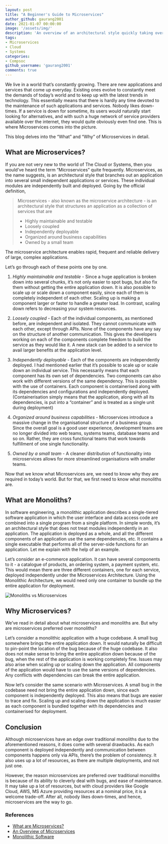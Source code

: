 ```yaml
---
layout: post
title: "A Beginner's Guide to Microservices"
author_github: gaurang2001
date: 2021-01-07 00:00:00
image: '/assets/img/'
description: 'An overview of an architectural style quickly taking over the world'
tags:
- Microservices
- Cloud
- Systems
categories:
- Compsoc
github_username: 'gaurang2001'
comments: true
---
```


We live in a world that’s constantly growing. There are new applications and services that come up everyday. Existing ones evolve to constantly meet the demands of today’s world and to keep up with the latest trends in technology. This essentially means that there is hardly any time devoted to the maintenance of such applications and services. Nobody likes down-times. If a service is down for sometime, its users would naturally start looking for alternatives, and with such a huge network of service providers available over the internet, they would quite obviously even find one. This is where Microservices comes into the picture.

This blog delves into the “What” and “Why” of Microservices in detail.

## What are Microservices?

If you are not very new to the world of The Cloud or Systems, then you would’ve heard the term “Microservices” quite frequently. Microservices, as the name suggests, is an architectural style that branches out an application into several small independent applications or services. These individual modules are independently built and deployed. Going by the official definition, 

> Microservices - also known as the microservice architecture - is an architectural style that structures an application as a collection of services that are
> - Highly maintainable and testable
> - Loosely coupled
> - Independently deployable
> - Organized around business capabilities
> - Owned by a small team

The microservice architecture enables rapid, frequent and reliable delivery of large, complex applications.

Let’s go through each of these points one by one.

1. *Highly maintainable and testable* - Since a huge application is broken down into several chunks, it’s not only easier to spot bugs, but also fix them without getting the entire application down. It is also possible to scale up or scale down a component easily, since each of them is completely independent of each other. Scaling up is making a component larger or faster to handle a greater load. In contrast, scaling down refers to decreasing your system resources.

2. *Loosely coupled* - Each of the individual components, as mentioned before, are independent and isolated. They cannot communicate with each other, except through APIs. None of the components have any say on the structure of another communication. This gives the developers working on each of the components complete freedom to build the service as they would like it. A new stack can be added to a service to avail larger benefits at the application level.

3. *Independently deployable* - Each of the components are independently deployed. I had mentioned earlier that it’s possible to scale up or scale down an individual service. This necessarily means that each component has its own set of dependencies. Two components can also work with different versions of the same dependency. This is possible with the use of containers. Each component is containerised along with its dependencies and configurations and independently deployed. (Containerisation simply means that the application, along with all its dependencies, is put into a “container” and is treated as a single unit during deployment)

4. *Organized around business capabilities* - Microservices introduce a massive change in the organisational structure of a business group. Since the overall goal is a good user experience, development teams are no longer divided into web teams, systems teams, database teams and so on. Rather, they are cross functional teams that work towards fulfillment of one single functionality.

5. *Owned by a small team* - A cleaner distribution of functionality into microservices allows for more streamlined organisations with smaller teams.

Now that we know what Microservices are, we need to know why they are required in today’s world. But for that, we first need to know what monoliths are.

## What are Monoliths?

In software engineering, a monolithic application describes a single-tiered software application in which the user interface and data access code are combined into a single program from a single platform. In simple words, it’s an architectural style that does not treat modules independently in an application. The application is deployed as a whole, and all the different components of an application use the same dependencies, etc. It contains a single executable that performs all of the server-side functions for an application. Let me explain with the help of an example.

Let’s consider an e-commerce application. It can have several components to it - a catalogue of products, an ordering system, a payment system, etc. This would mean there are three different containers, one for each service, deployed independently under the Microservices Architecture. Using the Monolithic Architecture, we would need only one container to bundle up the entire application for deployment. 

![Monoliths vs Microservices](/blog/assets/img/microservices/monolith-vs-microservices.png)

## Why Microservices?

We’ve read in detail about what microservices and monoliths are. But why are microservices preferred over monoliths?

Let’s consider a monolithic application with a huge codebase. A small bug somewhere brings the entire application down. It would naturally be difficult to pin-point the location of the bug because of the huge codebase. It also does not make sense to bring the entire application down because of the bug, when the rest of the application is working completely fine. Issues may also arise when scaling up or scaling down the application. All components of the application would have to use the same versions of dependencies. Any conflicts with dependencies can break the entire application.

Now let’s consider the same scenario with Microservices. A small bug in the codebase need not bring the entire application down, since each component is independently deployed. This also means that bugs are easier to trace and fix. Scaling up and scaling down the application is much easier as each component is bundled together with its dependencies and containerised for deployment.

## Conclusion

Although microservices have an edge over traditional monoliths due to the aforementioned reasons, it does come with several drawbacks. As each component is deployed independently and communication between components happens only via APIs, there’s the problem of consistency. It also uses up a lot of resources, as there are multiple deployments, and not just one.

However, the reason microservices are preferred over traditional monoliths is because of its ability to cleverly deal with bugs, and ease of maintenance. It may take up a lot of resources, but with cloud providers like Google Cloud, AWS, MS Azure providing resources at a nominal price, it is a welcome trade-off. After all, nobody likes down-times, and hence, microservices are the way to go.

### References

- [What are Microservices?](https://microservices.io)
- [An Overview of Microservices](https://www.tothenew.com/blog/an-overview-of-microservice-architecture-part-i/)
- [Monolithic Software](https://www.thorntech.com/2017/12/microservices-vs-monoliths-whats-right-architecture-software/)
